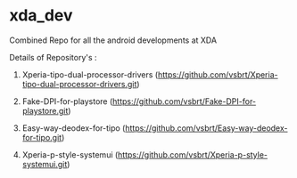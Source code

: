 # xda_dev
Combined Repo for all the android developments at XDA

Details of Repository's :

1. Xperia-tipo-dual-processor-drivers (https://github.com/vsbrt/Xperia-tipo-dual-processor-drivers.git)

2. Fake-DPI-for-playstore (https://github.com/vsbrt/Fake-DPI-for-playstore.git)

3. Easy-way-deodex-for-tipo (https://github.com/vsbrt/Easy-way-deodex-for-tipo.git)

4. Xperia-p-style-systemui (https://github.com/vsbrt/Xperia-p-style-systemui.git)

